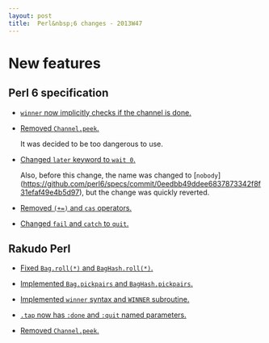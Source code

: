 ```yaml
---
layout: post
title:  Perl&nbsp;6 changes - 2013W47
---
```


New features
============

Perl 6 specification
--------------------

* [`winner` now implicitly checks if the channel is done.](https://github.com/perl6/specs/commit/7e64b6ca7a4e1f35675a1b7e129b5c29f53ae834)

* [Removed `Channel.peek`.](https://github.com/rakudo/rakudo/commit/c64efea9765a4c3533dd744dcaaaeb1a820766dd)

  It was decided to be too dangerous to use.

* [Changed `later` keyword to `wait 0`.](https://github.com/perl6/specs/commit/c5b7d733fb999738044a5039acfac9f44277d3b7)

  Also, before this change, the name was changed to [`nobody`]
  (https://github.com/perl6/specs/commit/0eedbb49ddee6837873342f8f31efaf49e4b5d97),
  but the change was quickly reverted.

* [Removed `(+=)` and `cas` operators.](https://github.com/perl6/specs/commit/73f60f728c337e08bc3d506888e7d217efecfb60)

* [Changed `fail` and `catch` to `quit`.](https://github.com/perl6/specs/commit/194620a2e67d56b23d1b2560b5e807ac597a9372)

Rakudo Perl
-----------

* [Fixed `Bag.roll(*)` and `BagHash.roll(*)`.](https://github.com/rakudo/rakudo/commit/2f18b45520addfd3b166c651b04fe3bf35920996)

* [Implemented `Bag.pickpairs` and `BagHash.pickpairs`.](https://github.com/rakudo/rakudo/commit/5677bfb88029e2244a7cb5b96bbd55eb26b48aca)

* [Implemented `winner` syntax and `WINNER` subroutine.](https://github.com/rakudo/rakudo/commit/b76c38cd73cf3b3db55e10c3157e31b3e6eb1fae)

* [`.tap` now has `:done` and `:quit` named parameters.](https://github.com/rakudo/rakudo/commit/b76c38cd73cf3b3db55e10c3157e31b3e6eb1fae)

* [Removed `Channel.peek`.](https://github.com/rakudo/rakudo/commit/c64efea9765a4c3533dd744dcaaaeb1a820766dd)
